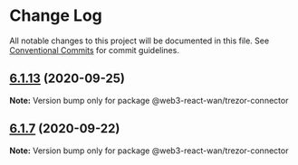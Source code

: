 # Change Log

All notable changes to this project will be documented in this file.
See [Conventional Commits](https://conventionalcommits.org) for commit guidelines.

## [6.1.13](https://github.com/codeoneline/web3-react/compare/v6.1.12...v6.1.13) (2020-09-25)

**Note:** Version bump only for package @web3-react-wan/trezor-connector





## [6.1.7](https://github.com/codeoneline/web3-react/compare/v6.1.6...v6.1.7) (2020-09-22)

**Note:** Version bump only for package @web3-react-wan/trezor-connector
